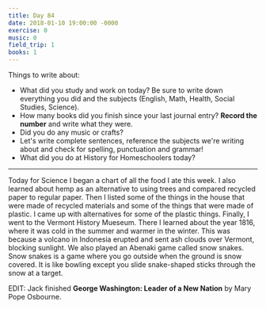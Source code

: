 ```yaml
---
title: Day 84
date: 2018-01-10 19:00:00 -0000
exercise: 0
music: 0
field_trip: 1
books: 1
---
```

Things to write about:

* What did you study and work on today? Be sure to write down everything you did and the subjects (English, Math, Health, Social Studies, Science).
* How many books did you finish since your last journal entry? **Record the number** and write what they were.
* Did you do any music or crafts?
* Let's write complete sentences, reference the subjects we're writing about and check for spelling, punctuation and grammar!
* What did you do at History for Homeschoolers today?

***

Today for Science I began a chart of all the food I ate this week. I also learned about hemp as an alternative to using trees and compared recycled paper to regular paper. Then I listed some of the things in the house that were made of recycled materials and some of the things that were made of plastic. I came up with alternatives for some of the plastic things. Finally, I went to the Vermont History Mueseum. There I learned about the year 1816, where it was cold in the summer and warmer in the winter. This was because a volcano in Indonesia erupted and sent ash clouds over Vermont, blocking sunlight. We also played an Abenaki game called snow snakes. Snow snakes is a game where you go outside when the ground is snow covered. It is like bowling except you slide snake-shaped sticks through the snow at a target.

EDIT: Jack finished **George Washington: Leader of a New Nation** by Mary Pope Osbourne.
